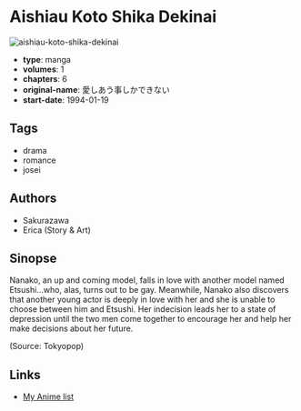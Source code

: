# Aishiau Koto Shika Dekinai

![aishiau-koto-shika-dekinai](https://cdn.myanimelist.net/images/manga/3/114675.jpg)

-   **type**: manga
-   **volumes**: 1
-   **chapters**: 6
-   **original-name**: 愛しあう事しかできない
-   **start-date**: 1994-01-19

## Tags

-   drama
-   romance
-   josei

## Authors

-   Sakurazawa
-   Erica (Story & Art)

## Sinopse

Nanako, an up and coming model, falls in love with another model named Etsushi...who, alas, turns out to be gay. Meanwhile, Nanako also discovers that another young actor is deeply in love with her and she is unable to choose between him and Etsushi. Her indecision leads her to a state of depression until the two men come together to encourage her and help her make decisions about her future.

(Source: Tokyopop)

## Links

-   [My Anime list](https://myanimelist.net/manga/466/Aishiau_Koto_Shika_Dekinai)
